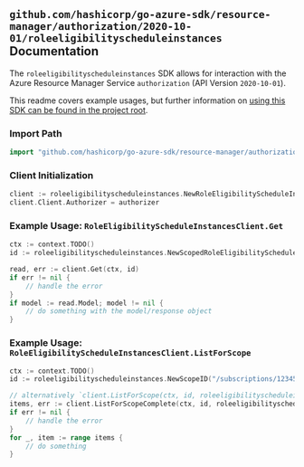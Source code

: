 
## `github.com/hashicorp/go-azure-sdk/resource-manager/authorization/2020-10-01/roleeligibilityscheduleinstances` Documentation

The `roleeligibilityscheduleinstances` SDK allows for interaction with the Azure Resource Manager Service `authorization` (API Version `2020-10-01`).

This readme covers example usages, but further information on [using this SDK can be found in the project root](https://github.com/hashicorp/go-azure-sdk/tree/main/docs).

### Import Path

```go
import "github.com/hashicorp/go-azure-sdk/resource-manager/authorization/2020-10-01/roleeligibilityscheduleinstances"
```


### Client Initialization

```go
client := roleeligibilityscheduleinstances.NewRoleEligibilityScheduleInstancesClientWithBaseURI("https://management.azure.com")
client.Client.Authorizer = authorizer
```


### Example Usage: `RoleEligibilityScheduleInstancesClient.Get`

```go
ctx := context.TODO()
id := roleeligibilityscheduleinstances.NewScopedRoleEligibilityScheduleInstanceID("/subscriptions/12345678-1234-9876-4563-123456789012/resourceGroups/some-resource-group", "roleEligibilityScheduleInstanceValue")

read, err := client.Get(ctx, id)
if err != nil {
	// handle the error
}
if model := read.Model; model != nil {
	// do something with the model/response object
}
```


### Example Usage: `RoleEligibilityScheduleInstancesClient.ListForScope`

```go
ctx := context.TODO()
id := roleeligibilityscheduleinstances.NewScopeID("/subscriptions/12345678-1234-9876-4563-123456789012/resourceGroups/some-resource-group")

// alternatively `client.ListForScope(ctx, id, roleeligibilityscheduleinstances.DefaultListForScopeOperationOptions())` can be used to do batched pagination
items, err := client.ListForScopeComplete(ctx, id, roleeligibilityscheduleinstances.DefaultListForScopeOperationOptions())
if err != nil {
	// handle the error
}
for _, item := range items {
	// do something
}
```
